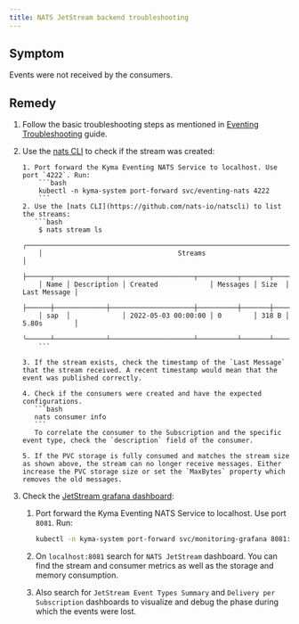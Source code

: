 ```yaml
---
title: NATS JetStream backend troubleshooting
---
```


## Symptom

Events were not received by the consumers.

## Remedy

1. Follow the basic troubleshooting steps as mentioned in [Eventing Troubleshooting](evnt-01-eventing-troubleshooting.md) guide.

2. Use the [nats CLI](https://github.com/nats-io/natscli) to check if the stream was created:

       1. Port forward the Kyma Eventing NATS Service to localhost. Use port `4222`. Run:
           ```bash
           kubectl -n kyma-system port-forward svc/eventing-nats 4222
           ```
       2. Use the [nats CLI](https://github.com/nats-io/natscli) to list the streams:
          ```bash
           $ nats stream ls
           ╭────────────────────────────────────────────────────────────────────────────╮
           │                                  Streams                                   │
           ├──────┬─────────────┬─────────────────────┬──────────┬───────┬──────────────┤
           │ Name │ Description │ Created             │ Messages │ Size  │ Last Message │
           ├──────┼─────────────┼─────────────────────┼──────────┼───────┼──────────────┤
           │ sap  │             │ 2022-05-03 00:00:00 │ 0        │ 318 B │ 5.80s        │
           ╰──────┴─────────────┴─────────────────────┴──────────┴───────┴──────────────╯
           ```       

       3. If the stream exists, check the timestamp of the `Last Message` that the stream received. A recent timestamp would mean that the event was published correctly.
   
       4. Check if the consumers were created and have the expected configurations.
          ```bash
          nats consumer info
          ```
          To correlate the consumer to the Subscription and the specific event type, check the `description` field of the consumer.

       5. If the PVC storage is fully consumed and matches the stream size as shown above, the stream can no longer receive messages. Either increase the PVC storage size or set the `MaxBytes` property which removes the old messages.

3. Check the [JetStream grafana dashboard](https://grafana.com/grafana/dashboards/14725):

    1. Port forward the Kyma Eventing NATS Service to localhost. Use port `8081`. Run:
        ```bash
        kubectl -n kyma-system port-forward svc/monitoring-grafana 8081:80
        ```
    2. On `localhost:8081` search for `NATS JetStream` dashboard. You can find the stream and consumer metrics as well as the storage and memory consumption.
   
    3. Also search for `JetStream Event Types Summary` and `Delivery per Subscription` dashboards to visualize and debug the phase during which the events were lost.
    
